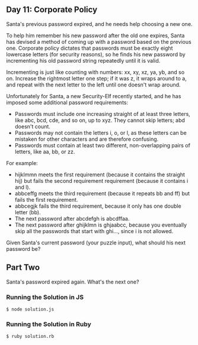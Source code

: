 ## Day 11: Corporate Policy

Santa's previous password expired, and he needs help choosing a new one.

To help him remember his new password after the old one expires, Santa has devised a method of
coming up with a password based on the previous one. Corporate policy dictates that passwords
must be exactly eight lowercase letters (for security reasons), so he finds his new password
by incrementing his old password string repeatedly until it is valid.

Incrementing is just like counting with numbers: xx, xy, xz, ya, yb, and so on. Increase the
rightmost letter one step; if it was z, it wraps around to a, and repeat with the next letter
to the left until one doesn't wrap around.

Unfortunately for Santa, a new Security-Elf recently started, and he has imposed some
additional password requirements:

- Passwords must include one increasing straight of at least three letters, like abc, bcd, cde,
and so on, up to xyz. They cannot skip letters; abd doesn't count.
- Passwords may not contain the letters i, o, or l, as these letters can be mistaken for other
characters and are therefore confusing.
- Passwords must contain at least two different, non-overlapping pairs of letters,
like aa, bb, or zz.

For example:

- hijklmmn meets the first requirement (because it contains the straight hij) but fails the
second requirement requirement (because it contains i and l).
- abbceffg meets the third requirement (because it repeats bb and ff) but fails the first requirement.
- abbcegjk fails the third requirement, because it only has one double letter (bb).
- The next password after abcdefgh is abcdffaa.
- The next password after ghijklmn is ghjaabcc, because you eventually skip all the
passwords that start with ghi..., since i is not allowed.

Given Santa's current password (your puzzle input), what should his next password be?

## Part Two

Santa's password expired again. What's the next one?

### Running the Solution in JS

    $ node solution.js

### Running the Solution in Ruby

    $ ruby solution.rb
